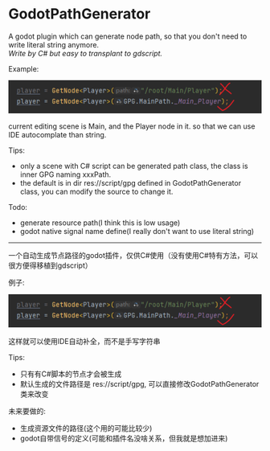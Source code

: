 # GodotPathGenerator
A godot plugin which can generate node path, so that you don't need to write literal string anymore.  
*Write by C# but easy to transplant to gdscript.*

Example:

![example](https://raw.githubusercontent.com/LiXin-Link/lixin-link.github.io/main/picture/gpgExample.png)

current editing scene is Main, and the Player node in it.
so that we can use IDE autocomplate than string.

Tips:
* only a scene with C# script can be generated path class, the class is inner GPG naming xxxPath.
* the default is in dir res://script/gpg defined in GodotPathGenerator class, you can modify the source to change it.

Todo:
* generate resource path(I think this is low usage)
* godot native signal name define(I really don't want to use literal string)

---

一个自动生成节点路径的godot插件，仅供C#使用（没有使用C#特有方法，可以很方便得移植到gdscript）

例子:

![例子](https://raw.githubusercontent.com/LiXin-Link/lixin-link.github.io/main/picture/gpgExample.png)

这样就可以使用IDE自动补全，而不是手写字符串

Tips:
* 只有有C#脚本的节点才会被生成
* 默认生成的文件路径是 res://script/gpg, 可以直接修改GodotPathGenerator类来改变

未来要做的:
* 生成资源文件的路径(这个用的可能比较少)
* godot自带信号的定义(可能和插件名没啥关系，但我就是想加进来)
